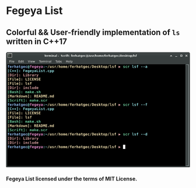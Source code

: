 # Fegeya List
## Colorful &amp;&amp; User-friendly implementation of `ls` written in C++17

![Fegeya List](resource/FegeyaList.png)

#### Fegeya List licensed under the terms of MIT License.
